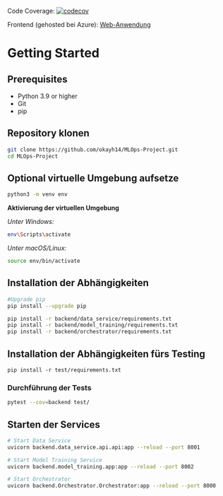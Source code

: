 Code Coverage: [![codecov](https://codecov.io/gh/michellebinder/heart-disease-prediction/branch/testing/graph/badge.svg)](https://codecov.io/gh/michellebinder/heart-disease-prediction)

Frontend (gehosted bei Azure):  [Web-Anwendung](http://predictmyheart.westeurope.cloudapp.azure.com:8501/ )

# Getting Started

## Prerequisites

- Python 3.9 or higher
- Git
- pip

## Repository klonen

```bash
git clone https://github.com/okayh14/MLOps-Project.git
cd MLOps-Project
```
## Optional virtuelle Umgebung aufsetze

```bash
python3 -m venv env
```
**Aktivierung der virtuellen Umgebung**

_Unter Windows:_
```bash
env\Scripts\activate
```
_Unter macOS/Linux:_
```bash
source env/bin/activate
```
## Installation der Abhängigkeiten

```bash
#Upgrade pip
pip install --upgrade pip
```

```bash
pip install -r backend/data_service/requirements.txt
pip install -r backend/model_training/requirements.txt
pip install -r backend/orchestrator/requirements.txt
```
## Installation der Abhängigkeiten fürs Testing
```
pip install -r test/requirements.txt
```
### Durchführung der Tests
```bash
pytest --cov=backend test/
```

## Starten der Services
```bash
# Start Data Service
uvicorn backend.data_service.api.api:app --reload --port 8001

# Start Model Training Service
uvicorn backend.model_training.app:app --reload --port 8002

# Start Orchestrator
uvicorn backend.Orchestrator.Orchestrator:app --reload --port 8000
```

